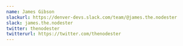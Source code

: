 ```yaml
---
name: James Gibson
slackurl: https://denver-devs.slack.com/team/@james.the.nodester
slack: james.the.nodester
twitter: thenodester
twitterurl: https://twitter.com/thenodester
---
```

